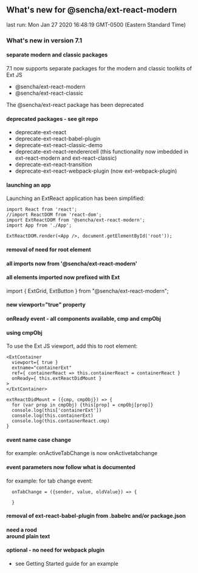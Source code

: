 ## What's new for @sencha/ext-react-modern

last run: Mon Jan 27 2020 16:48:19 GMT-0500 (Eastern Standard Time)

### What's new in version 7.1

#### separate modern and classic packages

7.1 now supports separate packages for the modern and classic toolkits of Ext JS
- @sencha/ext-react-modern
- @sencha/ext-react-classic

The @sencha/ext-react package has been deprecated

#### deprecated packages - see git repo

- deprecate-ext-react
- deprecate-ext-react-babel-plugin
- deprecate-ext-react-classic-demo
- deprecate-ext-react-renderercell (this functionality now imbedded in ext-react-modern and ext-react-classic)
- deprecate-ext-react-transition
- deprecate-ext-react-webpack-plugin (now ext-webpack-plugin)

#### launching an app

Launching an ExtReact application has been simplified:

```
import React from 'react';
//import ReactDOM from 'react-dom';
import ExtReactDOM from '@sencha/ext-react-modern';
import App from './App';

ExtReactDOM.render(<App />, document.getElementById('root'));
```

#### removal of need for <ExtReact> root element

#### all imports now from '@sencha/ext-react-modern'
#### all elements imported now prefixed with Ext

import { ExtGrid, ExtButton } from "@sencha/ext-react-modern";

#### new viewport="true" property
#### onReady event - all components available, cmp and cmpObj
#### using cmpObj

To use the Ext JS viewport, add this to root element:

```
<ExtContainer
  viewport={ true }
  extname="containerExt"
  ref={ containerReact => this.containerReact = containerReact }
  onReady={ this.extReactDidMount }
>
</ExtContainer>

extReactDidMount = ({cmp, cmpObj}) => {
  for (var prop in cmpObj) {this[prop] = cmpObj[prop]}
  console.log(this['containerExt'])
  console.log(this.containerExt)
  console.log(this.containerReact.cmp)
}
```

#### event name case change
for example: onActiveTabChange is now onActivetabchange

#### event parameters now follow what is documented
for example: for tab change event:

```
  onTabChange = ({sender, value, oldValue}) => {

  }
```

#### removal of ext-react-babel-plugin from .babelrc and/or package.json
#### need a rood <div> around plain text

#### optional - no need for webpack plugin
- see Getting Started guide for an example
